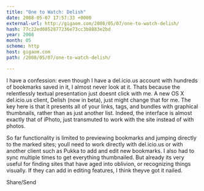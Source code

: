 ```yaml
---
title: "One to Watch: Delish"
date: 2008-05-07 17:57:33 +0000
external-url: http://gigaom.com/2008/05/07/one-to-watch-delish/
hash: 77c22ed0852877236e73cc3b8883e2bd
year: 2008
month: 05
scheme: http
host: gigaom.com
path: /2008/05/07/one-to-watch-delish/

---
```


I have a confession: even though I have a del.icio.us account with hundreds of bookmarks saved in it, I almost never look at it. Thats because the relentlessly textual presentation just doesnt click with me. A new OS X del.icio.us client, Delish (now in beta), just might change that for me. The key here is that it presents all of your links, tags, and bundles with graphical thumbnails, rather than as just another list. Indeed, the interface is almost exactly that of iPhoto, just transmuted to work with the site instead of with photos.

So far functionality is limited to previewing bookmarks and jumping directly to the marked sites; youll need to work directly with del.icio.us or with another client such as Pukka to add and edit new bookmarks. I also had to sync multiple times to get everything thumbnailed. But already its very useful for finding sites that have aged into oblivion, or recognizing things visually. If they can add in editing features, I think theyve got it nailed.

Share/Send
